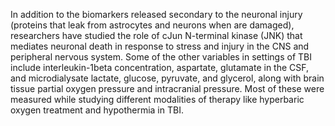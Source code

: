 In addition to the biomarkers released secondary to the neuronal injury (proteins that leak from astrocytes and neurons when are damaged), researchers have studied the role of cJun N-terminal kinase (JNK) that mediates neuronal death in response to stress and injury in the CNS and peripheral nervous system. Some of the other variables in settings of TBI include interleukin-1beta concentration, aspartate, glutamate in the CSF, and microdialysate lactate, glucose, pyruvate, and glycerol, along with brain tissue partial oxygen pressure and intracranial pressure. Most of these were measured while studying different modalities of therapy like hyperbaric oxygen treatment and hypothermia in TBI.